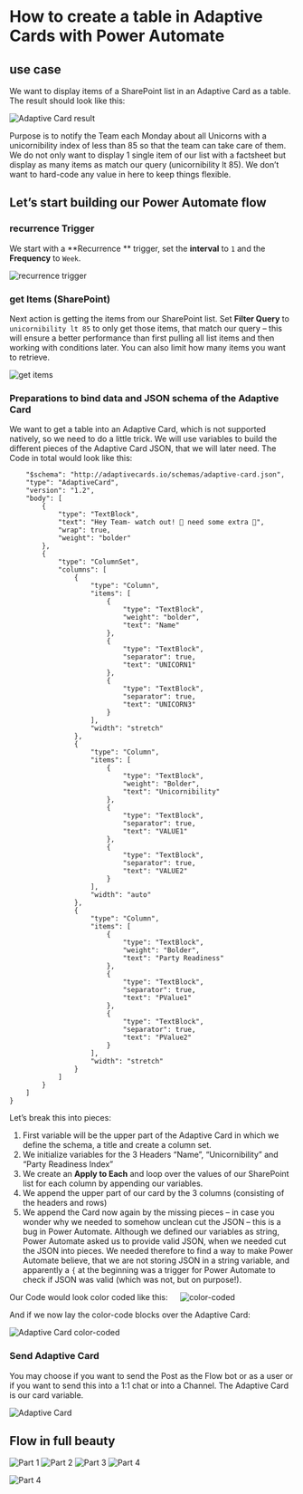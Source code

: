# How to create a table in Adaptive Cards with Power Automate

## use case

We want to display items of a SharePoint list in an Adaptive Card as a table. The result should look like this: 

![Adaptive Card result](https://github.com/LuiseFreese/blog/blob/main/media/how-to-create-table-in-adaptive-cards/AdaptiveCard-result.png) 

Purpose is to notify the Team each Monday about all Unicorns with a unicornibility index of less than 85 so that the team can take care of them. We do not only want to display 1 single item of our list with a factsheet but display as many items as match our query (unicornibility lt 85). We don’t want to hard-code any value in here to keep things flexible. 

## Let’s start building our Power Automate flow

### recurrence Trigger

We start with a **Recurrence ** trigger, set the **interval** to `1` and the **Frequency** to `Week`. 

![recurrence trigger](https://github.com/LuiseFreese/blog/blob/main/media/how-to-create-table-in-adaptive-cards/recurrence.png)
 
### get Items (SharePoint)

Next action is getting the items from our SharePoint list. Set **Filter Query** to `unicornibility lt 85` to only get those items, that match our query – this will ensure a better performance than first pulling all list items and then working with conditions later. You can also limit how many items you want to retrieve. 

![get items](https://github.com/LuiseFreese/blog/blob/main/media/how-to-create-table-in-adaptive-cards/get-items.png)
 
### Preparations to bind data and JSON schema of the Adaptive Card

We want to get a table into an Adaptive Card, which is not supported natively, so we need to do a little trick. We will use variables to build the different pieces of the Adaptive Card JSON, that we will later need. 
The Code in total would look like this: 
 
```{
    "$schema": "http://adaptivecards.io/schemas/adaptive-card.json",
    "type": "AdaptiveCard",
    "version": "1.2",
    "body": [
        {
            "type": "TextBlock",
            "text": "Hey Team- watch out! 🦄 need some extra 💖",
            "wrap": true,
            "weight": "bolder"
        },
        {
            "type": "ColumnSet",
            "columns": [
                {
                    "type": "Column",
                    "items": [
                        {
                            "type": "TextBlock",
                            "weight": "bolder",
                            "text": "Name"
                        },
                        {
                            "type": "TextBlock",
                            "separator": true,
                            "text": "UNICORN1"
                        },
                        {
                            "type": "TextBlock",
                            "separator": true,
                            "text": "UNICORN3"
                        }
                    ],
                    "width": "stretch"
                },
                {
                    "type": "Column",
                    "items": [
                        {
                            "type": "TextBlock",
                            "weight": "Bolder",
                            "text": "Unicornibility"
                        },
                        {
                            "type": "TextBlock",
                            "separator": true,
                            "text": "VALUE1"
                        },
                        {
                            "type": "TextBlock",
                            "separator": true,
                            "text": "VALUE2"
                        }
                    ],
                    "width": "auto"
                },
                {
                    "type": "Column",
                    "items": [
                        {
                            "type": "TextBlock",
                            "weight": "Bolder",
                            "text": "Party Readiness"
                        },
                        {
                            "type": "TextBlock",
                            "separator": true,
                            "text": "PValue1"
                        },
                        {
                            "type": "TextBlock",
                            "separator": true,
                            "text": "PValue2"
                        }
                    ],
                    "width": "stretch"
                }
            ]
        }
    ]
}
```

Let’s break this into pieces: 

1. First variable will be the upper part of the Adaptive Card in which we define the schema, a title and create a column set. 
2. We initialize variables for the 3 Headers “Name”, “Unicornibility” and “Party Readiness Index”
3. We create an **Apply to Each** and loop over the values of our SharePoint list for each column by appending our variables.
4. We append the upper part of our card by the 3 columns (consisting of the headers and rows)
5. We append the Card now again by the missing pieces – in case you wonder why we needed to somehow unclean cut the JSON – this is a bug in Power Automate. Although we defined our variables as string, Power Automate asked us to provide valid JSON, when we needed cut the JSON into pieces. We needed therefore to find a way to make Power Automate believe, that we are not storing JSON in a string variable, and apparently a `{` at the beginning was a trigger for Power Automate to check if JSON was valid (which was not, but on purpose!).

Our Code would look color coded like this: 
 
![color-coded](https://github.com/LuiseFreese/blog/blob/main/media/how-to-create-table-in-adaptive-cards/color-coded.png)

And if we now lay the color-code blocks over the Adaptive Card: 

![Adaptive Card color-coded](https://github.com/LuiseFreese/blog/blob/main/media/how-to-create-table-in-adaptive-cards/AdaptiveCard-result-color.png)
 
### Send Adaptive Card

You may choose if you want to send the Post as the Flow bot or as a user or if you want to send this into a 1:1 chat or into a Channel. The Adaptive Card is our card variable. 

![Adaptive Card](https://github.com/LuiseFreese/blog/blob/main/media/how-to-create-table-in-adaptive-cards/card.png)
 
## Flow in full beauty

![Part 1](https://github.com/LuiseFreese/blog/blob/main/media/how-to-create-table-in-adaptive-cards/Part1.png)
![Part 2](https://github.com/LuiseFreese/blog/blob/main/media/how-to-create-table-in-adaptive-cards/Part2.png)
![Part 3](https://github.com/LuiseFreese/blog/blob/main/media/how-to-create-table-in-adaptive-cards/Part3.png)
![Part 4](https://github.com/LuiseFreese/blog/blob/main/media/how-to-create-table-in-adaptive-cards/Part4.png)
 
 
 ![Part 4](https://github.com/LuiseFreese/blog/blob/main/media/how-to-create-table-in-adaptive-cards/complete.png)
 
 
 

